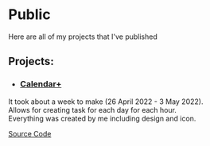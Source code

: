 # Public
Here are all of my projects that I've published

## Projects:
- ### [Calendar+](https://calendar-plus-rd.netlify.app)

It took about a week to make (26 April 2022 - 3 May 2022). <br>
Allows for creating task for each day for each hour. <br>
Everything was created by me including design and icon. <br>

[Source Code](https://github.com/Radoslaw-Drab/Projects-Public/tree/main/Calendar%2B)

